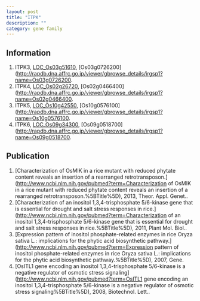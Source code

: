```yaml
---
layout: post
title: "ITPK"
description: ""
category: gene family
---
```


## Information
1. ITPK3, [LOC_Os03g51610](http://rice.plantbiology.msu.edu/cgi-bin/ORF_infopage.cgi?orf=LOC_Os03g51610), [Os03g0726200](http://rapdb.dna.affrc.go.jp/viewer/gbrowse_details/irgsp1?name=Os03g0726200.
2. ITPK4, [LOC_Os02g26720](http://rice.plantbiology.msu.edu/cgi-bin/ORF_infopage.cgi?orf=LOC_Os02g26720), [Os02g0466400](http://rapdb.dna.affrc.go.jp/viewer/gbrowse_details/irgsp1?name=Os02g0466400.
3. ITPK5, [LOC_Os10g42550](http://rice.plantbiology.msu.edu/cgi-bin/ORF_infopage.cgi?orf=LOC_Os10g42550), [Os10g0576100](http://rapdb.dna.affrc.go.jp/viewer/gbrowse_details/irgsp1?name=Os10g0576100.
4. ITPK6, [LOC_Os09g34300](http://rice.plantbiology.msu.edu/cgi-bin/ORF_infopage.cgi?orf=LOC_Os09g34300), [Os09g0518700](http://rapdb.dna.affrc.go.jp/viewer/gbrowse_details/irgsp1?name=Os09g0518700.

## Publication
1. [Characterization of OsMIK in a rice mutant with reduced phytate content reveals an insertion of a rearranged retrotransposon.](http://www.ncbi.nlm.nih.gov/pubmed?term=Characterization of OsMIK in a rice mutant with reduced phytate content reveals an insertion of a rearranged retrotransposon.%5BTitle%5D), 2013, Theor. Appl. Genet..
2. [Characterization of an inositol 1,3,4-trisphosphate 5/6-kinase gene that is essential for drought and salt stress responses in rice.](http://www.ncbi.nlm.nih.gov/pubmed?term=Characterization of an inositol 1,3,4-trisphosphate 5/6-kinase gene that is essential for drought and salt stress responses in rice.%5BTitle%5D), 2011, Plant Mol. Biol..
3. [Expression pattern of inositol phosphate-related enzymes in rice Oryza sativa L.: implications for the phytic acid biosynthetic pathway.](http://www.ncbi.nlm.nih.gov/pubmed?term=Expression pattern of inositol phosphate-related enzymes in rice Oryza sativa L.: implications for the phytic acid biosynthetic pathway.%5BTitle%5D), 2007, Gene.
4. [OsITL1 gene encoding an inositol 1,3,4-trisphosphate 5/6-kinase is a negative regulator of osmotic stress signaling](http://www.ncbi.nlm.nih.gov/pubmed?term=OsITL1 gene encoding an inositol 1,3,4-trisphosphate 5/6-kinase is a negative regulator of osmotic stress signaling%5BTitle%5D), 2008, Biotechnol. Lett..


